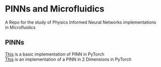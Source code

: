 # PINNs and Microfluidics
A Repo for the study of Physics Informed Neural Networks implementations in Microfluidics  

## PINNs  

[This](https://github.com/S1R3S1D/PINNxMICROFLUIDICS/blob/main/PINN_Intro.ipynb) is a basic implementation of PINN in PyTorch  
[This](https://github.com/S1R3S1D/PINNxMICROFLUIDICS/blob/main/2D_PINN.ipynb) is an implementation of a PINN in 2 Dimensions in PyTorch

